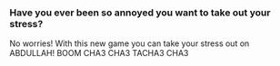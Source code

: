 ### Have you ever been so annoyed you want to take out your stress?
No worries! With this new game you can take your stress out on ABDULLAH!
BOOM CHA3 CHA3 TACHA3 CHA3
